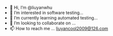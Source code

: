 - 👋 Hi, I’m @liuyanwhu
- 👀 I’m interested in software testing...
- 🌱 I’m currently learning automated testing...
- 💞️ I’m looking to collaborate on ...
- 📫 How to reach me ... liuyancool2009@126.com

<!---
liuyanwhu/liuyanwhu is a ✨ special ✨ repository because its `README.md` (this file) appears on your GitHub profile.
You can click the Preview link to take a look at your changes.
--->
